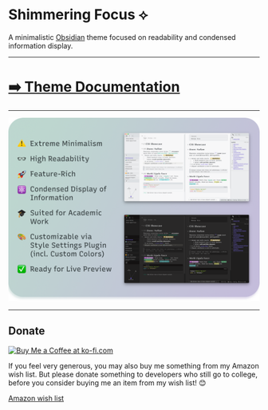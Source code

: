 # Shimmering Focus ⟡

A minimalistic [Obsidian](https://obsidian.md/) theme focused on readability and condensed information display.

---

# [➡️ Theme Documentation](https://chrisgrieser.github.io/shimmering-focus/)

---

![Promo Screenshot](docs/images/Promo%20Screenshot/promo-screenshot.png)

---

## Donate
<a href='https://ko-fi.com/Y8Y86SQ91' target='_blank'><img height='36' style='border:0px;height:36px;' src='https://cdn.ko-fi.com/cdn/kofi1.png?v=3' border='0' alt='Buy Me a Coffee at ko-fi.com' /></a>

If you feel very generous, you may also buy me something from my Amazon wish list. But please donate something to developers who still go to college, before you consider buying me an item from my wish list! 😊

[Amazon wish list](https://www.amazon.de/hz/wishlist/ls/2C7RIOJPN3K5F?ref_=wl_share)
